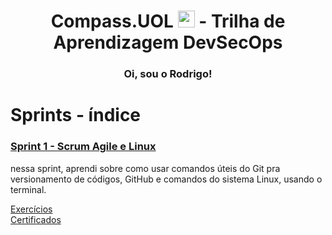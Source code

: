 <h1 align=center> Compass.UOL <img src="https://logospng.org/download/uol/logo-uol-icon-256.png" width="27"/> - Trilha de Aprendizagem DevSecOps </h1>

<h3 align="center">Oi, sou o Rodrigo!</h3> 

# Sprints - índice


###  <a href= Sprint-1 > Sprint 1 - Scrum Agile e Linux </a>

<p>

 nessa sprint, aprendi sobre como usar comandos úteis do Git pra versionamento de códigos, GitHub e comandos do sistema Linux, usando o terminal.

 </p>

 <a href=Sprint-1\exercicios> Exercícios </a>  
 <a href=Sprint-1\certificados> Certificados </a>


